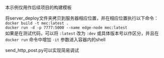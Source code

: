 本示例仅用作后续项目的构建模板

将server_deploy文件夹拷贝到服务器相应位置，并在相应位置执行以下命令：  
`docker build -t mec:latest .`  
`docker run -d -p 7777:5000 --name edge-node mec:latest`  
如果是在测试代码，可以将 `:latest` 改为 `:dev` 或具体版本号以作区分，并且在 `docker run` 命令中增加 `-it` 参数进入容器内的shell

send_http_post.py可以实现简易调试
